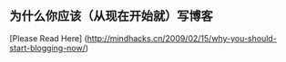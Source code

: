 ## 为什么你应该（从现在开始就）写博客
[Please Read Here]
(http://mindhacks.cn/2009/02/15/why-you-should-start-blogging-now/)
